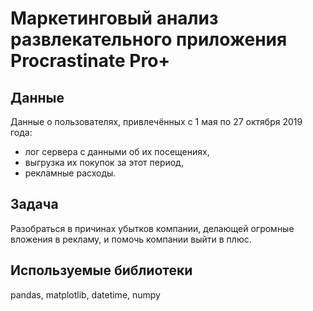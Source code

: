 # Маркетинговый анализ развлекательного приложения Procrastinate Pro+
## Данные
Данные о пользователях, привлечённых с 1 мая по 27 октября 2019 года:
- лог сервера с данными об их посещениях,
- выгрузка их покупок за этот период,
- рекламные расходы.
## Задача
Разобраться в причинах убытков компании, делающей огромные вложения в рекламу, и помочь компании выйти в плюс.
## Используемые библиотеки
pandas, matplotlib, datetime, numpy

